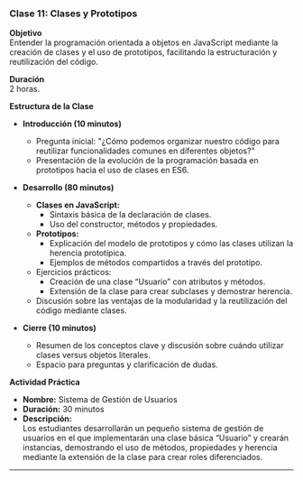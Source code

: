 ### **Clase 11: Clases y Prototipos**

**Objetivo**  
Entender la programación orientada a objetos en JavaScript mediante la creación de clases y el uso de prototipos, facilitando la estructuración y reutilización del código.

**Duración**  
2 horas.

**Estructura de la Clase**  

- **Introducción (10 minutos)**
  - Pregunta inicial: "¿Cómo podemos organizar nuestro código para reutilizar funcionalidades comunes en diferentes objetos?"
  - Presentación de la evolución de la programación basada en prototipos hacia el uso de clases en ES6.

- **Desarrollo (80 minutos)**
  - **Clases en JavaScript:**
    - Sintaxis básica de la declaración de clases.
    - Uso del constructor, métodos y propiedades.
  - **Prototipos:**
    - Explicación del modelo de prototipos y cómo las clases utilizan la herencia prototípica.
    - Ejemplos de métodos compartidos a través del prototipo.
  - Ejercicios prácticos:
    - Creación de una clase “Usuario” con atributos y métodos.
    - Extensión de la clase para crear subclases y demostrar herencia.
  - Discusión sobre las ventajas de la modularidad y la reutilización del código mediante clases.

- **Cierre (10 minutos)**
  - Resumen de los conceptos clave y discusión sobre cuándo utilizar clases versus objetos literales.
  - Espacio para preguntas y clarificación de dudas.

**Actividad Práctica**  
- **Nombre:** Sistema de Gestión de Usuarios  
- **Duración:** 30 minutos  
- **Descripción:**  
  Los estudiantes desarrollarán un pequeño sistema de gestión de usuarios en el que implementarán una clase básica “Usuario” y crearán instancias, demostrando el uso de métodos, propiedades y herencia mediante la extensión de la clase para crear roles diferenciados.

---